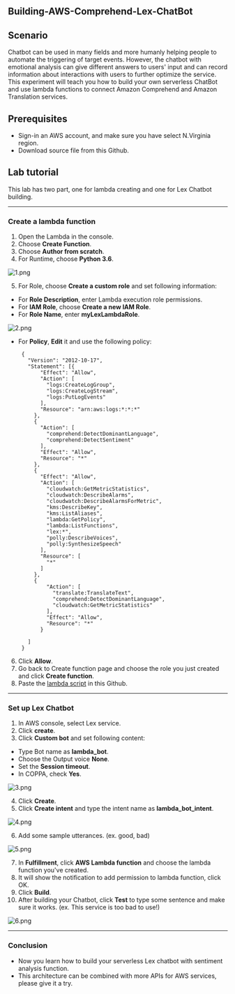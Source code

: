 ## Building-AWS-Comprehend-Lex-ChatBot

## Scenario

Chatbot can be used in many fields and more humanly helping people to automate the triggering of target events. However, the chatbot with emotional analysis can give different answers to users' input and can record information about interactions with users to further optimize the service.
This experiment will teach you how to build your own serverless ChatBot and use lambda functions to connect Amazon Comprehend and Amazon Translation services. 

## Prerequisites
* Sign-in an AWS account, and make sure you have select N.Virginia region.
* Download source file from this Github.

## Lab tutorial
This lab has two part, one for lambda creating and one for Lex Chatbot building.

---
### Create a lambda function
1.  Open the Lambda in the console.
2.  Choose **Create Function**.
3.  Choose **Author from scratch**.
4.  For Runtime, choose **Python 3.6**.

![1.png](/Lex_img/1.png)


5.  For Role, choose **Create a custom role** and set following information:
*  For **Role Description**, enter Lambda execution role permissions.
*  For **IAM Role**, choose **Create a new IAM Role**.
*  For **Role Name**, enter **myLexLambdaRole**.

![2.png](/Lex_img/2.png)

*  For **Policy**, **Edit** it and use the following policy:

        {
          "Version": "2012-10-17",
          "Statement": [{
              "Effect": "Allow",
              "Action": [
                "logs:CreateLogGroup",
                "logs:CreateLogStream",
                "logs:PutLogEvents"
              ],
              "Resource": "arn:aws:logs:*:*:*"
            },
            {
              "Action": [
                "comprehend:DetectDominantLanguage",
                "comprehend:DetectSentiment"
              ],
              "Effect": "Allow",
              "Resource": "*"
            },
            {
              "Effect": "Allow",
              "Action": [
                "cloudwatch:GetMetricStatistics",
                "cloudwatch:DescribeAlarms",
                "cloudwatch:DescribeAlarmsForMetric",
                "kms:DescribeKey",
                "kms:ListAliases",
                "lambda:GetPolicy",
                "lambda:ListFunctions",
                "lex:*",
                "polly:DescribeVoices",
                "polly:SynthesizeSpeech"
              ],
              "Resource": [
                "*"
              ]
            },
            {
                "Action": [
                  "translate:TranslateText",
                  "comprehend:DetectDominantLanguage",
                  "cloudwatch:GetMetricStatistics"
                ],
                "Effect": "Allow",
                "Resource": "*"
              }

          ]
        }
6. Click **Allow**.
7. Go back to Create function page and choose the role you just created and click **Create function**.
8. Paste the [lambda script](https://github.com/JellalYu/Building-AWS-Comprehend-Lex-ChatBot-/blob/master/chatbot.py) in this Github.

---
### Set up Lex Chatbot
1. In AWS console, select Lex service.
2. Click **create**.
3. Click **Custom bot** and set following content:
* Type Bot name as **lambda_bot**.
* Choose the Output voice **None**.
* Set the **Session timeout**.
* In COPPA, check **Yes**.

![3.png](/Lex_img/3.png)


4. Click **Create**.   
5. Click **Create intent** and type the intent name as **lambda_bot_intent**.

![4.png](/Lex_img/4.png)


6. Add some sample utterances. (ex. good, bad) 

![5.png](/Lex_img/5.png)

7. In **Fulfillment**, click **AWS Lambda function** and choose the lambda function you've created.
8. It will show the notification to add permission to lambda function, click OK.
9. Click **Build**.
10. After building your Chatbot, click **Test** to type some sentence and make sure it works. (ex. This service is too bad to use!)

![6.png](/Lex_img/6.png)


---
### Conclusion
* Now you learn how to build your serverless Lex chatbot with sentiment analysis function.
* This architecture can be combined with more APIs for AWS services, please give it a try.

